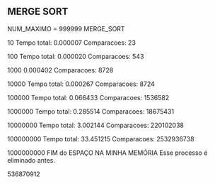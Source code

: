## MERGE SORT

NUM_MAXIMO = 999999
MERGE_SORT

10
Tempo total: 0.000007
Comparacoes: 23

100
Tempo total: 0.000020
Comparacoes: 543

1000
0.000402
Comparacoes: 8728

10000
Tempo total: 0.000267
Comparacoes: 8724

100000
Tempo total: 0.066433
Comparacoes: 1536582

1000000
Tempo total: 0.285514
Comparacoes: 18675431

10000000
Tempo total: 3.002144
Comparacoes: 220102038

100000000
Tempo total: 33.451215
Comparacoes: 2532936738

1000000000
FIM do ESPAÇO NA MINHA MEMÓRIA
Esse processo é eliminado antes.

536870912
